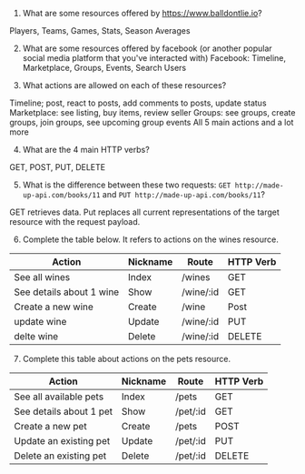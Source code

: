 1) What are some resources offered by https://www.balldontlie.io?

Players, Teams, Games, Stats, Season Averages



2) What are some resources offered by facebook (or another popular social media platform that you've interacted with)
Facebook: Timeline, Marketplace, Groups, Events, Search Users

3) What actions are allowed on each of these resources?

Timeline; post, react to posts, add comments to posts, update status
Marketplace: see listing, buy items, review seller
Groups: see groups, create groups, join groups, see upcoming group events
All 5 main actions and a lot more 



4) What are the 4 main HTTP verbs?

GET, POST, PUT, DELETE

5) What is the difference between these two requests: `GET http://made-up-api.com/books/11` and `PUT http://made-up-api.com/books/11`?

GET retrieves data. 
Put replaces all current representations of the target resource with the request payload.



6) Complete the table below. It refers to actions on the wines resource.

| Action                   | Nickname | Route       | HTTP Verb |
|--------------------------|----------|-------------|-----------|
| See all wines            | Index    | /wines      | GET       |
| See details about 1 wine | Show     | /wine/:id   | GET       |
| Create a new wine        | Create   | /wine       | Post      |
| update wine              | Update   | /wine/:id | PUT       |
| delte wine               | Delete   | /wine/:id   | DELETE    |


7) Complete this table about actions on the pets resource.

| Action                  | Nickname | Route     | HTTP Verb |
|-------------------------|----------|-----------|-----------|
| See all available pets  | Index    | /pets     | GET       |
| See details about 1 pet | Show     | /pet/:id  | GET       |
| Create a new pet        | Create   | /pets     | POST      |
| Update an existing pet  | Update   | /pet/:id  | PUT       |
| Delete an existing pet  | Delete   | /pet/:id  | DELETE    |
